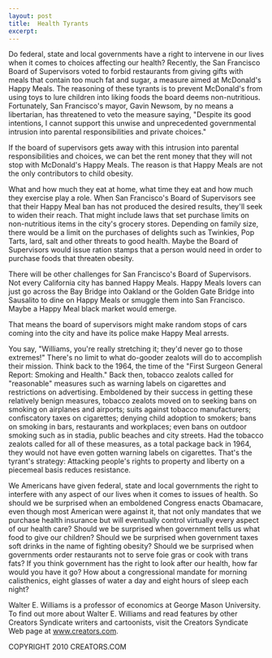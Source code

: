 ```yaml
---
layout: post
title:  Health Tyrants
excerpt:
---
```


Do federal, state and local governments have a right to intervene in our lives when it comes to choices affecting our health? Recently, the San Francisco Board of Supervisors voted to forbid restaurants from giving gifts with meals that contain too much fat and sugar, a measure aimed at McDonald's Happy Meals. The reasoning of these tyrants is to prevent McDonald's from using toys to lure children into liking foods the board deems non-nutritious. Fortunately, San Francisco's mayor, Gavin Newsom, by no means a libertarian, has threatened to veto the measure saying, "Despite its good intentions, I cannot support this unwise and unprecedented governmental intrusion into parental responsibilities and private choices."

If the board of supervisors gets away with this intrusion into parental responsibilities and choices, we can bet the rent money that they will not stop with McDonald's Happy Meals. The reason is that Happy Meals are not the only contributors to child obesity. 

What and how much they eat at home, what time they eat and how much they exercise play a role. When San Francisco's Board of Supervisors see that their Happy Meal ban has not produced the desired results, they'll seek to widen their reach. That might include laws that set purchase limits on non-nutritious items in the city's grocery stores. Depending on family size, there would be a limit on the purchases of delights such as Twinkies, Pop Tarts, lard, salt and other threats to good health. Maybe the Board of Supervisors would issue ration stamps that a person would need in order to purchase foods that threaten obesity.

There will be other challenges for San Francisco's Board of Supervisors. Not every California city has banned Happy Meals. Happy Meals lovers can just go across the Bay Bridge into Oakland or the Golden Gate Bridge into Sausalito to dine on Happy Meals or smuggle them into San Francisco. Maybe a Happy Meal black market would emerge.

 That means the board of supervisors might make random stops of cars coming into the city and have its police make Happy Meal arrests.

You say, "Williams, you're really stretching it; they'd never go to those extremes!" There's no limit to what do-gooder zealots will do to accomplish their mission. Think back to the 1964, the time of the "First Surgeon General Report: Smoking and Health." Back then, tobacco zealots called for "reasonable" measures such as warning labels on cigarettes and restrictions on advertising. Emboldened by their success in getting these relatively benign measures, tobacco zealots moved on to seeking bans on smoking on airplanes and airports; suits against tobacco manufacturers; confiscatory taxes on cigarettes; denying child adoption to smokers; bans on smoking in bars, restaurants and workplaces; even bans on outdoor smoking such as in stadia, public beaches and city streets. Had the tobacco zealots called for all of these measures, as a total package back in 1964, they would not have even gotten warning labels on cigarettes. That's the tyrant's strategy: Attacking people's rights to property and liberty on a piecemeal basis reduces resistance.

We Americans have given federal, state and local governments the right to interfere with any aspect of our lives when it comes to issues of health. So should we be surprised when an emboldened Congress enacts Obamacare, even though most American were against it, that not only mandates that we purchase health insurance but will eventually control virtually every aspect of our health care? Should we be surprised when government tells us what food to give our children? Should we be surprised when government taxes soft drinks in the name of fighting obesity? Should we be surprised when governments order restaurants not to serve foie gras or cook with trans fats? If you think government has the right to look after our health, how far would you have it go? How about a congressional mandate for morning calisthenics, eight glasses of water a day and eight hours of sleep each night?

Walter E. Williams is a professor of economics at George Mason University. To find out more about Walter E. Williams and read features by other Creators Syndicate writers and cartoonists, visit the Creators Syndicate Web page at www.creators.com.

COPYRIGHT 2010 CREATORS.COM
